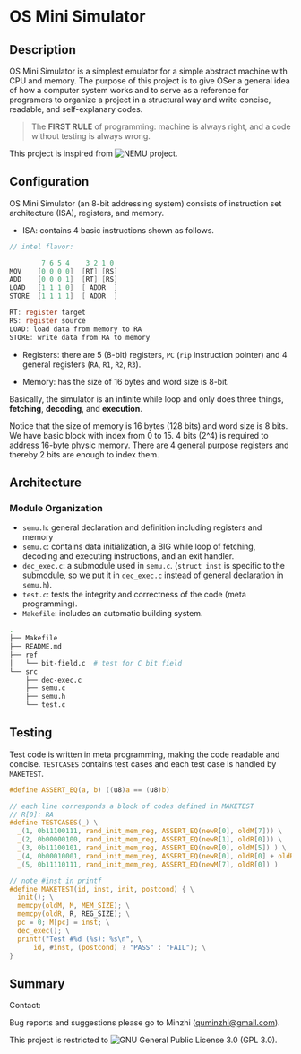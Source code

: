 # OS Mini Simulator

## Description

OS Mini Simulator is a simplest emulator for a simple abstract machine with CPU and
memory. The purpose of this project is to give OSer a general idea of how
a computer system works and to serve as a reference for programers to organize a
project in a structural way and write concise, readable, and self-explanary
codes.

> The **FIRST RULE** of programming: machine is always right, and a code without testing is always wrong. 

This project is inspired from ![NEMU project](https://github.com/NJU-ProjectN/nemu).

## Configuration

OS Mini Simulator (an 8-bit addressing system) consists of instruction set
architecture (ISA), registers, and memory.

- ISA: contains 4 basic instructions shown as follows.
	
```c
// intel flavor:

        7 6 5 4    3 2 1 0
MOV    [0 0 0 0]  [RT] [RS]
ADD    [0 0 0 1]  [RT] [RS]
LOAD   [1 1 1 0]  [ ADDR  ]
STORE  [1 1 1 1]  [ ADDR  ]

RT: register target
RS: register source
LOAD: load data from memory to RA
STORE: write data from RA to memory
```

- Registers: there are 5 (8-bit) registers, `PC` (`rip` instruction pointer) and 4 general registers (`RA`, `R1`, `R2`, `R3`).

- Memory: has the size of 16 bytes and word size is 8-bit.

Basically, the simulator is an infinite while loop and only does three things,
**fetching**, **decoding**, and **execution**.

Notice that the size of memory is 16 bytes (128 bits) and word size is 8 bits. We
have basic block with index from 0 to 15. 4 bits (2^4) is required to address 16-byte
physic memory. There are 4 general purpose registers and thereby 2 bits are enough
to index them.

## Architecture

### Module Organization

- `semu.h`: general declaration and definition including registers and memory
- `semu.c`: contains data initialization, a BIG while loop of fetching, decoding and executing instructions,
	and an exit handler.
- `dec_exec.c`: a submodule used in `semu.c`. (`struct inst` is specific to
	the submodule, so we put it in `dec_exec.c` instead of general declaration
	in `semu.h`).
- `test.c`: tests the integrity and correctness of the code (meta programming).
- `Makefile`: includes an automatic building system.

```bash
.
├── Makefile
├── README.md
├── ref
│   └── bit-field.c  # test for C bit field
└── src
    ├── dec-exec.c
    ├── semu.c
    ├── semu.h
    └── test.c
```

## Testing

Test code is written in meta programming, making the code readable and concise.
`TESTCASES` contains test cases and each test case is handled by `MAKETEST`.

```c
#define ASSERT_EQ(a, b) ((u8)a == (u8)b)

// each line corresponds a block of codes defined in MAKETEST
// R[0]: RA
#define TESTCASES(_) \
  _(1, 0b11100111, rand_init_mem_reg, ASSERT_EQ(newR[0], oldM[7])) \
  _(2, 0b00000100, rand_init_mem_reg, ASSERT_EQ(newR[1], oldR[0])) \
  _(3, 0b11100101, rand_init_mem_reg, ASSERT_EQ(newR[0], oldM[5]) ) \
  _(4, 0b00010001, rand_init_mem_reg, ASSERT_EQ(newR[0], oldR[0] + oldR[1]) ) \
  _(5, 0b11110111, rand_init_mem_reg, ASSERT_EQ(newM[7], oldR[0]) ) 

// note #inst in printf 
#define MAKETEST(id, inst, init, postcond) { \
  init(); \
  memcpy(oldM, M, MEM_SIZE); \
  memcpy(oldR, R, REG_SIZE); \
  pc = 0; M[pc] = inst; \
  dec_exec(); \
  printf("Test #%d (%s): %s\n", \
      id, #inst, (postcond) ? "PASS" : "FAIL"); \
}
```

## Summary

Contact:

Bug reports and suggestions please go to Minzhi (quminzhi@gmail.com).

This project is restricted to ![GNU General Public License 3.0 (GPL 3.0)](https://opensource.org/licenses/GPL-3.0).
